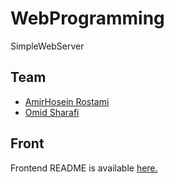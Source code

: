 # WebProgramming
SimpleWebServer
## Team
- [AmirHosein Rostami](https://github.com/AHReccese)
- [Omid Sharafi](https://github.com/Omid-SH)

## Front
Frontend README is available [here.](https://github.com/shrif-web/HW01-WebProgramming/edit/main/Server/front/front.md)
